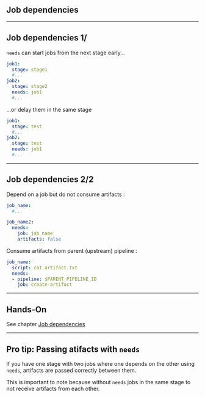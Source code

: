 <!-- .slide: id="gitlab_job_deps" class="vertical-center" -->

<i class="fa-duotone fa-cubes fa-8x fa-duotone-colors-inverted" style="float: right; color: grey;"></i>

## Job dependencies

---

## Job dependencies 1/

`needs` [](https://docs.gitlab.com/ee/ci/yaml/#needs) can start jobs from the next stage early...

```yaml
job1:
  stage: stage1
  #...
job2:
  stage: stage2
  needs: job1
  #...
```

...or delay them in the same stage

```yaml
job1:
  stage: test
  #...
job2:
  stage: test
  needs: job1
  #...
```

---

## Job dependencies 2/2

Depend on a job but do not consume artifacts [](https://docs.gitlab.com/ee/ci/yaml/#needsartifacts):

```yaml
job_name:
  #...

job_name2:
  needs:
    job: job_name
    artifacts: false
```

Consume artifacts from parent (upstream) pipeline [](https://docs.gitlab.com/ee/ci/yaml/#needspipelinejob):

```yaml
job_name:
  script: cat artifact.txt
  needs:
  - pipeline: $PARENT_PIPELINE_ID
    job: create-artifact
```

---

## Hands-On

See chapter [Job dependencies](/hands-on/2024-11-21/065_job_dependencies/exercise/)

---

## Pro tip: Passing atifacts with `needs`

If you have one stage with two jobs where one depends on the other using `needs`, artifacts are passed correctly between them.

This is important to note because without `needs` jobs in the same stage to not receive artifacts from each other.
